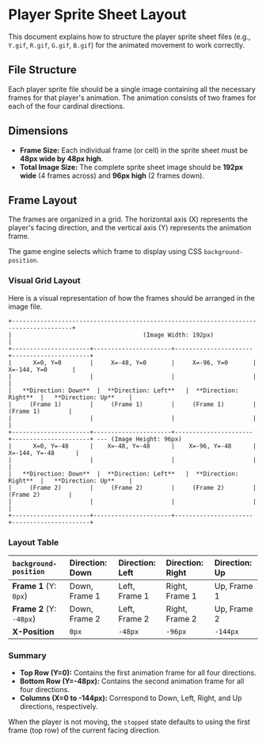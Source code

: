 # Player Sprite Sheet Layout

This document explains how to structure the player sprite sheet files (e.g., `Y.gif`, `R.gif`, `G.gif`, `B.gif`) for the animated movement to work correctly.

## File Structure

Each player sprite file should be a single image containing all the necessary frames for that player's animation. The animation consists of two frames for each of the four cardinal directions.

## Dimensions

-   **Frame Size:** Each individual frame (or cell) in the sprite sheet must be **48px wide by 48px high**.
-   **Total Image Size:** The complete sprite sheet image should be **192px wide** (4 frames across) and **96px high** (2 frames down).

## Frame Layout

The frames are organized in a grid. The horizontal axis (X) represents the player's facing direction, and the vertical axis (Y) represents the animation frame.

The game engine selects which frame to display using CSS `background-position`.

### Visual Grid Layout

Here is a visual representation of how the frames should be arranged in the image file.

```
+---------------------------------------------------------------------------------------+
|                                     (Image Width: 192px)                              |
+----------------------+----------------------+----------------------+----------------------+
|      X=0, Y=0        |     X=-48, Y=0       |     X=-96, Y=0       |    X=-144, Y=0       |
|                      |                      |                      |                      |
|   **Direction: Down**  |  **Direction: Left**   |  **Direction: Right**  |   **Direction: Up**    |
|     (Frame 1)        |     (Frame 1)        |     (Frame 1)        |     (Frame 1)        |
|                      |                      |                      |                      |
+----------------------+----------------------+----------------------+----------------------+ --- (Image Height: 96px)
|      X=0, Y=-48      |    X=-48, Y=-48      |    X=-96, Y=-48      |   X=-144, Y=-48      |
|                      |                      |                      |                      |
|   **Direction: Down**  |  **Direction: Left**   |  **Direction: Right**  |   **Direction: Up**    |
|     (Frame 2)        |     (Frame 2)        |     (Frame 2)        |     (Frame 2)        |
|                      |                      |                      |                      |
+----------------------+----------------------+----------------------+----------------------+

```

### Layout Table

| `background-position` | Direction: Down | Direction: Left | Direction: Right | Direction: Up |
| :--- | :--- | :--- | :--- | :--- |
| **Frame 1** (Y: `0px`) | Down, Frame 1 | Left, Frame 1 | Right, Frame 1 | Up, Frame 1 |
| **Frame 2** (Y: `-48px`) | Down, Frame 2 | Left, Frame 2 | Right, Frame 2 | Up, Frame 2 |
| **X-Position** | `0px` | `-48px` | `-96px` | `-144px` |

### Summary

-   **Top Row (Y=0):** Contains the first animation frame for all four directions.
-   **Bottom Row (Y=-48px):** Contains the second animation frame for all four directions.
-   **Columns (X=0 to -144px):** Correspond to Down, Left, Right, and Up directions, respectively.

When the player is not moving, the `stopped` state defaults to using the first frame (top row) of the current facing direction.

